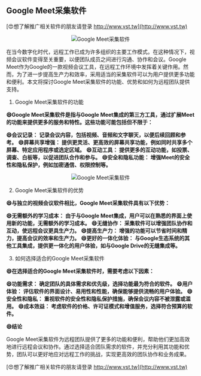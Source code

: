 ## **Google Meet采集软件**

[😍想了解推广相关软件的朋友请登录 http://www.vst.tw](http://www.vst.tw)

 <center><img src="https://vst.tw/MP4/tuiguang/png/5.png" alt="Google Meet采集软件"></center>

在当今数字化时代，远程工作已成为许多组织的主要工作模式。在这种情况下，视频会议软件变得至关重要，以便团队成员之间进行沟通、协作和会议。Google Meet作为Google的一款视频会议工具，在远程工作环境中发挥着关键作用。然而，为了进一步提高生产力和效率，采用适当的采集软件可以为用户提供更多功能和便利。本文将探讨Google Meet采集软件的功能、优势和如何为远程团队提供支持。

1. Google Meet采集软件的功能

**😄Google Meet采集软件是指与Google Meet集成的第三方工具，通过扩展Meet的功能来提供更多的服务和特性。这些功能可能包括但不限于：**

**😄会议记录： 记录会议内容，包括视频、音频和文字聊天，以便后续回顾和参考。**
**😄屏幕共享增强： 提供更灵活、更高效的屏幕共享功能，例如同时共享多个屏幕、特定应用程序或选定区域。**
**😄互动工具： 提供更多的互动功能，如投票、调查、白板等，以促进团队合作和参与。**
**😄安全和隐私功能： 增强Meet的安全性和隐私保护，例如加密通信、权限控制等。**

 <center><img src="https://vst.tw/MP4/tuiguang/png/7.png" alt="Google Meet采集软件"></center>

2. Google Meet采集软件的优势

**😄与独立的视频会议软件相比，Google Meet采集软件具有以下优势：**

**😄无需额外的学习成本： 由于与Google Meet集成，用户可以在熟悉的界面上使用新的功能，无需额外的学习成本。**
**😄无缝协作： 采集软件可以增强团队协作和互动，使远程会议更具生产力。**
**😄提高生产力： 增强的功能可以节省时间和精力，提高会议的效率和生产力。**
**😄更好的一体化体验： 与Google生态系统的其他工具集成，提供更一体化的用户体验，如与Google Drive的无缝集成等。**

3. 如何选择适合的Google Meet采集软件

**😄在选择适合的Google Meet采集软件时，需要考虑以下因素：**

**😄功能需求： 确定团队的具体需求和优先级，选择功能最为符合的软件。**
**😄用户体验： 评估软件的界面设计、易用性和性能，确保能够提供流畅的用户体验。**
**😄安全性和隐私： 重视软件的安全性和隐私保护措施，确保会议内容不被泄露或滥用。**
**😄成本效益： 考虑软件的价格、许可证模式和增值服务，选择符合预算的软件。**

**😄结论**

Google Meet采集软件为远程团队提供了更多的功能和便利，帮助他们更加高效地进行远程会议和协作。通过选择适合团队需求的软件，并充分利用其功能和优势，团队可以更好地应对远程工作的挑战，实现更高效的团队协作和业务成果。

[😍想了解推广相关软件的朋友请登录 http://www.vst.tw](http://www.vst.tw)



